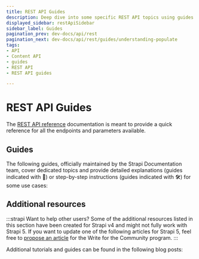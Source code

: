 ```yaml
---
title: REST API Guides
description: Deep dive into some specific REST API topics using guides that extensively explain some use cases or give step-by-step instructions.
displayed_sidebar: restApiSidebar
sidebar_label: Guides
pagination_prev: dev-docs/api/rest
pagination_next: dev-docs/api/rest/guides/understanding-populate
tags:
- API
- Content API
- guides
- REST API
- REST API guides

---
```


# REST API Guides

The [REST API reference](/dev-docs/api/rest) documentation is meant to provide a quick reference for all the endpoints and parameters available.

## Guides

The following guides, officially maintained by the Strapi Documentation team, cover dedicated topics and provide detailed explanations (guides indicated with 🧠) or step-by-step instructions (guides indicated with 🛠️) for some use cases:

<CustomDocCard emoji="🧠" title="Understanding populate" description="Learn what populating means and how you can use the populate parameter in your REST API queries to add additional fields to your responses." link="/dev-docs/api/rest/guides/understanding-populate" />
<CustomDocCard emoji="🛠️" title="How to populate creator fields" description="Read step-by-step instructions on how to build a custom controller that leverages the populate parameter to add 'createdBy' and 'updatedBy' data to queries responses" link="/dev-docs/api/rest/guides/populate-creator-fields" />

## Additional resources

:::strapi Want to help other users?
Some of the additional resources listed in this section have been created for Strapi v4 and might not fully work with Strapi 5. If you want to update one of the following articles for Strapi 5, feel free to [propose an article](https://strapi.io/write-for-the-community) for the Write for the Community program.
:::

Additional tutorials and guides can be found in the following blog posts:

<CustomDocCard emoji="➕" title="Authenticating requests with the REST API" description="Learn how to authenticate your REST API queries with JSON Web Tokens and API tokens." link="https://strapi.io/blog/guide-on-authenticating-requests-with-the-rest-api" />

<CustomDocCard emoji="➕" title="Using Fetch with Strapi's Content API" description="Explore how to use the fetch() method of the Fetch API to interact with Strapi's Content API." link="https://strapi.io/blog/mastering-api-requests-using-fetch-with-strapi-content-api" />

<CustomDocCard emoji="➕" title="Requesting Strapi's REST API behind a Content Delivery Network (CDN)" description="Learn how to overcome network latency issues when requesting large numbers of media assets by leveraging the usage of a CDN with Strapi's REST API." link="https://strapi.io/blog/request-strapi-s-rest-api-behind-a-content-delivery-network-cdn" />


